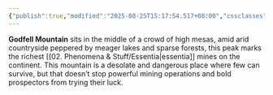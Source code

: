 ```yaml
---
{"publish":true,"modified":"2025-08-25T15:17:54.517+08:00","cssclasses":""}
---
```


**Godfell Mountain** sits in the middle of a crowd of high mesas, amid arid countryside peppered by meager lakes and sparse forests, this peak marks the richest [[02. Phenomena & Stuff/Essentia\|essentia]] mines on the continent. This mountain is a desolate and dangerous place where few can survive, but that doesn’t stop powerful mining operations and bold prospectors from trying their luck.